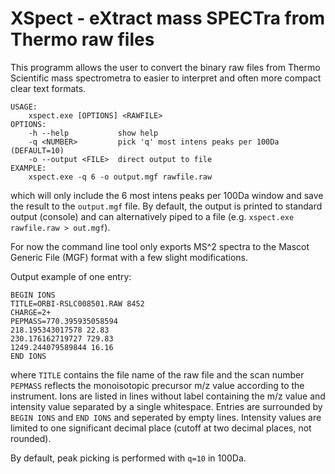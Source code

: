 # XSpect - eXtract mass SPECTra from Thermo raw files
This programm allows the user to convert the binary raw files from Thermo Scientific mass spectrometra to easier to interpret and often more compact clear text formats.

	USAGE:
		xspect.exe [OPTIONS] <RAWFILE>
	OPTIONS:
		-h --help			show help
		-q <NUMBER>			pick 'q' most intens peaks per 100Da (DEFAULT=10)
		-o --output <FILE>	direct output to file
	EXAMPLE:
		xspect.exe -q 6 -o output.mgf rawfile.raw
		
which will only include the 6 most intens peaks per 100Da window and save the result to the `output.mgf` file. By default, the output is printed to standard output (console) and can alternatively piped to a file (e.g. `xspect.exe rawfile.raw > out.mgf`).

For now the command line tool only exports MS^2 spectra to the Mascot Generic File (MGF) format with a few slight modifications.

Output example of one entry:

	BEGIN IONS
	TITLE=ORBI-RSLC008501.RAW 8452
	CHARGE=2+
	PEPMASS=770.395935058594
	218.195343017578 22.83
	230.176162719727 729.83
	1249.244079589844 16.16
	END IONS
	
where `TITLE` contains the file name of the raw file and the scan number
`PEPMASS` reflects the monoisotopic precursor m/z value according to the instrument. Ions are listed in lines without label containing the m/z value and intensity value separated by a single whitespace. Entries are surrounded by `BEGIN IONS` and `END IONS` and seperated by empty lines. Intensity values are limited to one significant decimal place (cutoff at two decimal places, not rounded).

By default, peak picking is performed with `q=10` in 100Da.
